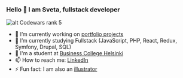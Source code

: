 ### Hello 👋 I am Sveta, fullstack developer
![alt Codewars rank 5](https://www.codewars.com/users/silmu/badges/small)

- 🔭 I’m currently working on [portfolio projects](https://silmu.github.io/index.html)
- 🌱 I’m currently studying Fullstack (JavaScript, PHP, React, Redux, Symfony, Drupal, SQL)
- 👾 I'm a student at [Business College Helsinki](https://www.bc.fi)
- 📫 How to reach me: [LinkedIn](https://www.linkedin.com/in/svetlana-raitina)
- ⚡ Fun fact: I am also an [illustrator](https://www.instagram.com/misori.art)


